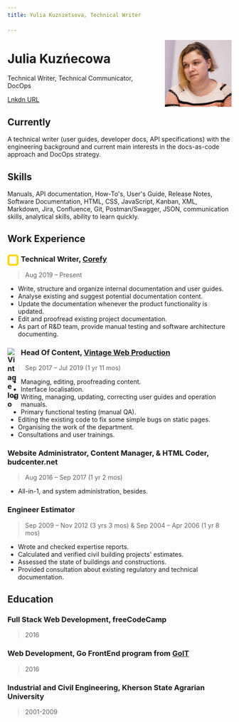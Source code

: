 ```yaml
---
title: Yulia Kuznietsova, Technical Writer

---
```

<a href="/images/yuliK_profile.jpg"><img src="/images/yuliK_profile.jpg" alt="My Pretty Face.jpg" style="width: 150px; float: right; padding-left: 15px;"></a>

# Julia Kuzńecowa

Technical Writer, Technical Communicator, DocOps

<a href="https://www.linkedin.com/in/yulios/">Lnkdn URL</a>

<script language="JavaScript">user = 'yuli.kuznietsova';site = 'gmail.com';document.write('<a href=\"mailto:' + user + '@' + site + '\">');document.write('Email me: ' + user + '@' + site + '</a>');</script>

## Currently

A technical writer (user guides, developer docs, API specifications) with the engineering background and current main interests in the docs-as-code approach and DocOps strategy.

## Skills

Manuals, API documentation, How-To's, User's Guide, Release Notes, Software Documentation, HTML, CSS, JavaScript, Kanban, XML, Markdown, Jira, Confluence, Git, Postman/Swagger, JSON, communication skills, analytical skills, ability to learn quickly.

## Work Experience

### <img src="images/corefy_alternative_mark.svg" alt="Corefy logo" style="width: 25px; float: left; padding-right: 5px;"> Technical Writer, <a href="https://corefy.com/">Corefy</a>

> Aug 2019 – Present

* Write, structure and organize internal documentation and user guides.
* Analyse existing and suggest potential documentation content.
* Update the documentation whenever the product functionality is updated.
* Edit and proofread existing project documentation.
* As part of R&D team, provide manual testing and software architecture documenting.

### <img src="images/images/vintage-32x32.png" alt="Vintage logo" style="width: 25px; float: left; padding-right: 5px;"> Head Of Content, <a href="http://vintage.agency/">Vintage Web Production</a>

> Sep 2017 – Jul 2019 (1 yr 11 mos)

* Managing, editing, proofreading content.
* Interface localisation.
* Writing, managing, updating, correcting user guides and operation manuals.
* Primary functional testing (manual QA).
* Editing the existing code to fix some simple bugs on static pages.
* Organising the work of the department.
* Consultations and user trainings.

### Website Administrator, Content Manager, & HTML Coder, budcenter.net

> Aug 2016 – Sep 2017 (1 yr 2 mos)

* All-in-1, and system administration, besides.

### Engineer Estimator

> Sep 2009 – Nov 2012 (3 yrs 3 mos)
> & Sep 2004 – Apr 2006 (1 yr 8 mos)

* Wrote and checked expertise reports.
* Calculated and verified civil building projects' estimates.
* Assessed the state of buildings and constructions.
* Provided consultation about existing regulatory and technical documentation.

## Education

### Full Stack Web Development, freeCodeCamp

> 2016

### Web Development, Go FrontEnd program from <a href="https://goit.ua/">GoIT</a>

> 2016

### Industrial and Civil Engineering, Kherson State Agrarian University

> 2001-2009
